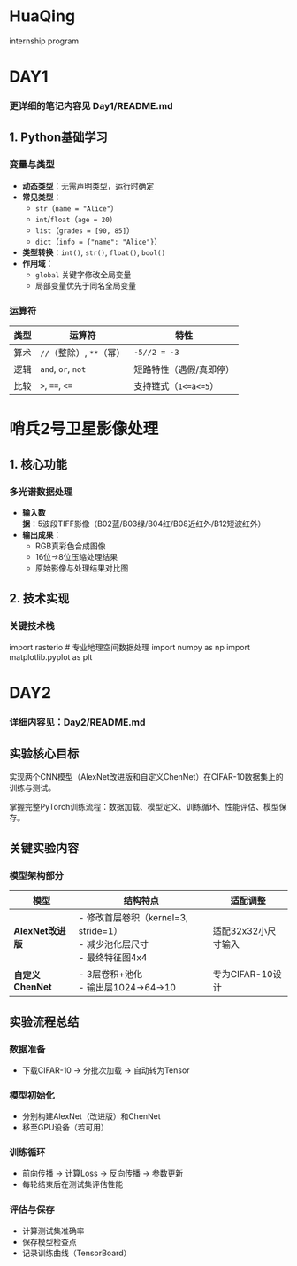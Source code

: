 # HuaQing
internship program

# DAY1
### 更详细的笔记内容见 Day1/README.md
## 1. Python基础学习

### 变量与类型
- **动态类型**：无需声明类型，运行时确定
- **常见类型**：
  - `str`（`name = "Alice"`）
  - `int`/`float`（`age = 20`）
  - `list`（`grades = [90, 85]`）
  - `dict`（`info = {"name": "Alice"}`）
- **类型转换**：`int()`, `str()`, `float()`, `bool()`
- **作用域**：
  - `global` 关键字修改全局变量
  - 局部变量优先于同名全局变量

### 运算符
| 类型       | 运算符                      | 特性                  |
|------------|----------------------------|-----------------------|
| 算术       | `//`（整除）, `**`（幂）    | `-5//2 = -3`          |
| 逻辑       | `and`, `or`, `not`          | 短路特性（遇假/真即停）|
| 比较       | `>`, `==`, `<=`             | 支持链式（`1<=a<=5`） |


# 哨兵2号卫星影像处理

## 1. 核心功能

### 多光谱数据处理
- **输入数据**：5波段TIFF影像（B02蓝/B03绿/B04红/B08近红外/B12短波红外）
- **输出成果**：
  - RGB真彩色合成图像
  - 16位→8位压缩处理结果
  - 原始影像与处理结果对比图

## 2. 技术实现

### 关键技术栈

import rasterio  # 专业地理空间数据处理
import numpy as np
import matplotlib.pyplot as plt



# DAY2
### 详细内容见：Day2/README.md
## 实验核心目标
实现两个CNN模型（AlexNet改进版和自定义ChenNet）在CIFAR-10数据集上的训练与测试。

掌握完整PyTorch训练流程：数据加载、模型定义、训练循环、性能评估、模型保存。

## 关键实验内容

### 模型架构部分

| 模型               | 结构特点                                                                 | 适配调整                   |
|--------------------|--------------------------------------------------------------------------|----------------------------|
| **AlexNet改进版**   | - 修改首层卷积（kernel=3, stride=1）<br> - 减少池化层尺寸<br> - 最终特征图4x4 | 适配32x32小尺寸输入        |
| **自定义ChenNet**   | - 3层卷积+池化<br> - 输出层1024→64→10                                  | 专为CIFAR-10设计            |

## 实验流程总结

### 数据准备

- 下载CIFAR-10 → 分批次加载 → 自动转为Tensor

### 模型初始化

- 分别构建AlexNet（改进版）和ChenNet
- 移至GPU设备（若可用）

### 训练循环

- 前向传播 → 计算Loss → 反向传播 → 参数更新
- 每轮结束后在测试集评估性能

### 评估与保存

- 计算测试集准确率
- 保存模型检查点
- 记录训练曲线（TensorBoard）

